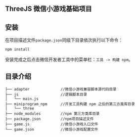 ## ThreeJS 微信小游戏基础项目

## 安装

在项目描述文件`package.json`同级下目录依次执行以下命令：

```bash
npm install
```

安装完成之后点击微信开发者工具中的菜单栏：`工具 -> 构建 npm`。

## 目录介绍

```
├── adapter              //微信小游戏兼容脚本源代码目录
├── js                   //逻辑脚本目录
│   └── main.js
├── miniprogram_npm      //开发工具构建 npm 之后的第三方类库目录
│   └── three
├── node_modules         //npm 第三方类库目录
├── package.json         //npm项目描述文件
├── game.js              //微信小游戏入口文件
└── game.json            //微信小游戏配置文件
```
